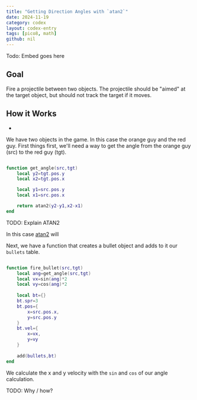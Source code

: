 ```yaml
---
title: "Getting Direction Angles with `atan2`"
date: 2024-11-19
category: codex
layout: codex-entry
tags: [pico8, math]
github: nil
---
```


Todo: Embed goes here

## Goal

Fire a projectile between two objects. The projectile should be "aimed" at the target object, but should not track the target if it moves. 

## How it Works

- 

We have two objects in the game. In this case the orange guy and the red guy. First things first, we'll need a way to get the angle from the orange guy (src) to the red guy (tgt).

```lua

function get_angle(src,tgt)
	local y2=tgt.pos.y  
	local x2=tgt.pos.x  

	local y1=src.pos.y  
	local x1=src.pos.x 

	return atan2(y2-y1,x2-x1)
end

```

TODO: Explain ATAN2

In this case [atan2](https://www.lexaloffle.com/dl/docs/pico-8_manual.html#ATAN2) will 


Next, we have a function that creates a bullet object and adds to it our `bullets` table.

```lua

function fire_bullet(src,tgt)
	local ang=get_angle(src,tgt)
	local vx=sin(ang)*2
	local vy=cos(ang)*2
	
	local bt={}
	bt.spr=3
	bt.pos={
		x=src.pos.x,
		y=src.pos.y
	}
	bt.vel={
		x=vx,
		y=vy
	}
	
	add(bullets,bt)	
end

```

We calculate the x and y velocity with the `sin` and `cos` of our angle calculation.

TODO: Why / how?

